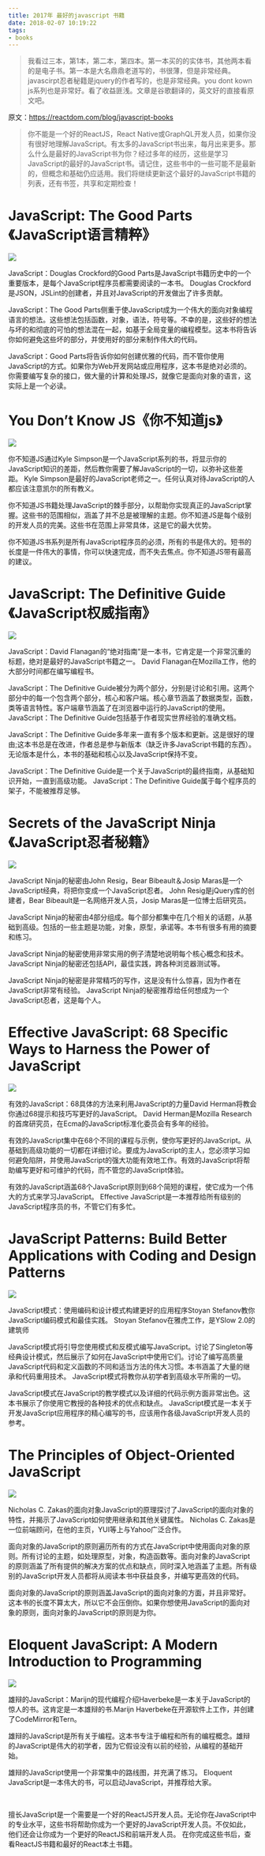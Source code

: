 ```yaml
---
title: 2017年 最好的javascript 书籍
date: 2018-02-07 10:19:22
tags:
- books
---
```


> 我看过三本，第1本，第二本，第四本。第一本买的的实体书，其他两本看的是电子书。第一本是大名鼎鼎老道写的，书很薄，但是非常经典。javascirpt忍者秘籍是jquery的作者写的，也是非常经典。you dont kown js系列也是非常好。看了收益匪浅。文章是谷歌翻译的，英文好的直接看原文吧。

原文：https://reactdom.com/blog/javascript-books

> 你不能是一个好的ReactJS，React Native或GraphQL开发人员，如果你没有很好地理解JavaScript。有太多的JavaScript书出来，每月出来更多。那么什么是最好的JavaScript书为你？经过多年的经历，这些是学习JavaScript的最好的JavaScript书。请记住，这些书中的一些可能不是最新的，但概念和基础仍应适用。我们将继续更新这个最好的JavaScript书籍的列表，还有书签，共享和定期检查！

# JavaScript: The Good Parts《JavaScript语言精粹》
![](http://p3alsaatj.bkt.clouddn.com/20180207102004_vjixz0_Screenshot.jpeg)

JavaScript：Douglas Crockford的Good Parts是JavaScript书籍历史中的一个重要版本，是每个JavaScript程序员都需要阅读的一本书。 Douglas Crockford是JSON，JSLint的创建者，并且对JavaScript的开发做出了许多贡献。

JavaScript：The Good Parts侧重于使JavaScript成为一个伟大的面向对象编程语言的想法。这些想法包括函数，对象，语法，符号等。不幸的是，这些好的想法与坏的和彻底的可怕的想法混在一起，如基于全局变量的编程模型。这本书将告诉你如何避免这些坏的部分，并使用好的部分来制作伟大的代码。

JavaScript：Good Parts将告诉你如何创建优雅的代码，而不管你使用JavaScript的方式。如果你为Web开发网站或应用程序，这本书是绝对必须的。你需要编写复杂的接口，做大量的计算和处理JS，就像它是面向对象的语言，这实际上是一个必读。


# You Don’t Know JS《你不知道js》
![](http://p3alsaatj.bkt.clouddn.com/20180207102016_UmVPGO_Screenshot.jpeg)

你不知道JS通过Kyle Simpson是一个JavaScript系列的书，将显示你的JavaScript知识的差距，然后教你需要了解JavaScript的一切，以弥补这些差距。 Kyle Simpson是最好的JavaScript老师之一。任何认真对待JavaScript的人都应该注意凯尔的所有教义。

你不知道JS书籍处理JavaScript的棘手部分，以帮助你实现真正的JavaScript掌握。这些书的范围相似，涵盖了并不总是被理解的主题。你不知道JS是每个级别的开发人员的完美。这些书在范围上非常具体，这是它的最大优势。

你不知道JS书系列是所有JavaScript程序员的必须，所有的书是伟大的。短书的长度是一件伟大的事情，你可以快速完成，而不失去焦点。你不知道JS带有最高的建议。

# JavaScript: The Definitive Guide《JavaScript权威指南》
![](http://p3alsaatj.bkt.clouddn.com/20180207102027_1Flhff_Screenshot.jpeg)

JavaScript：David Flanagan的“绝对指南”是一本书，它肯定是一个非常沉重的标题，绝对是最好的JavaScript书籍之一。 David Flanagan在Mozilla工作，他的大部分时间都在编写编程书。

JavaScript：The Definitive Guide被分为两个部分，分别是讨论和引用。这两个部分中的每一个包含两个部分，核心和客户端。核心章节涵盖了数据类型，函数，类等语言特性。客户端章节涵盖了在浏览器中运行的JavaScript的使用。 JavaScript：The Definitive Guide包括基于作者现实世界经验的准确文档。

JavaScript：The Definitive Guide多年来一直有多个版本和更新。这是很好的理由;这本书总是在改进，作者总是参与新版本（缺乏许多JavaScript书籍的东西）。无论版本是什么，本书的基础和核心以及JavaScript保持不变。

JavaScript：The Definitive Guide是一个关于JavaScript的最终指南，从基础知识开始，一直到高级功能。 JavaScript：The Definitive Guide属于每个程序员的架子，不能被推荐足够。


# Secrets of the JavaScript Ninja《JavaScript忍者秘籍》
![](http://p3alsaatj.bkt.clouddn.com/20180207102038_jVjJSH_Screenshot.jpeg)

JavaScript Ninja的秘密由John Resig，Bear Bibeault＆Josip Maras是一个JavaScript经典，将把你变成一个JavaScript忍者。 John Resig是jQuery库的创建者，Bear Bibeault是一名网络开发人员，Josip Maras是一位博士后研究员。

JavaScript Ninja的秘密由4部分组成。每个部分都集中在几个相关的话题，从基础到高级。包括的一些主题是功能，对象，原型，承诺等。本书有很多有用的摘要和练习。

JavaScript Ninja的秘密使用非常实用的例子清楚地说明每个核心概念和技术。 JavaScript Ninja的秘密还包括API，最佳实践，跨各种浏览器测试等。

JavaScript Ninja的秘密是非常精巧的写作，这是没有什么惊喜，因为作者在JavaScript非常有经验。 JavaScript Ninja的秘密推荐给任何想成为一个JavaScript忍者，这是每个人。

# Effective JavaScript: 68 Specific Ways to Harness the Power of JavaScript
![](http://p3alsaatj.bkt.clouddn.com/20180207102048_OqhkNl_Screenshot.jpeg)

有效的JavaScript：68具体的方法来利用JavaScript的力量David Herman将教会你通过68提示和技巧写更好的JavaScript。 David Herman是Mozilla Research的首席研究员，在Ecma的JavaScript标准化委员会有多年的经验。

有效的JavaScript集中在68个不同的课程与示例，使你写更好的JavaScript。从基础到高级功能的一切都在详细讨论。要成为JavaScript的主人，您必须学习如何避免陷阱，并使用JavaScript的强大功能有效地工作。有效的JavaScript将帮助编写更好和可维护的代码，而不管您的JavaScript体验。

有效的JavaScript涵盖68个JavaScript原则到68个简短的课程，使它成为一个伟大的方式来学习JavaScript。 Effective JavaScript是一本推荐给所有级别的JavaScript程序员的书，不管它们有多忙。

# JavaScript Patterns: Build Better Applications with Coding and Design Patterns
![](http://p3alsaatj.bkt.clouddn.com/20180207102104_pqt50u_Screenshot.jpeg)

JavaScript模式：使用编码和设计模式构建更好的应用程序Stoyan Stefanov教你JavaScript编码模式和最佳实践。 Stoyan Stefanov在雅虎工作，是YSlow 2.0的建筑师

JavaScript模式将引导您使用模式和反模式编写JavaScript。讨论了Singleton等经典设计模式，然后展示了如何在JavaScript中使用它们。讨论了编写高质量JavaScript代码和定义函数的不同和适当方法的伟大习惯。本书涵盖了大量的继承和代码重用技术。 JavaScript模式将教你从初学者到高级水平所需的一切。

JavaScript模式在JavaScript的教学模式以及详细的代码示例方面非常出色。这本书展示了你使用它教授的各种技术的优点和缺点。 JavaScript模式是一本关于开发JavaScript应用程序的精心编写的书，应该用作各级JavaScript开发人员的参考。

# The Principles of Object-Oriented JavaScript
![](http://p3alsaatj.bkt.clouddn.com/20180207102115_O5ja00_Screenshot.jpeg)

Nicholas C. Zakas的面向对象JavaScript的原理探讨了JavaScript的面向对象的特性，并揭示了JavaScript如何使用继承和其他关键属性。 Nicholas C. Zakas是一位前端顾问，在他的主页，YUI等上与Yahoo广泛合作。

面向对象的JavaScript的原则遍历所有的方式在JavaScript中使用面向对象的原则。所有讨论的主题，如处理原型，对象，构造函数等。面向对象的JavaScript的原则涵盖了所有提供的解决方案的优点和缺点，同时深入地涵盖了主题。所有级别的JavaScript开发人员都将从阅读本书中获益良多，并编写更高效的代码。

面向对象的JavaScript的原则涵盖JavaScript的面向对象的方面，并且非常好。这本书的长度不算太大，所以它不会压倒你。如果你想使用JavaScript的面向对象的原则，面向对象的JavaScript的原则是为你。

# Eloquent JavaScript: A Modern Introduction to Programming
![](http://p3alsaatj.bkt.clouddn.com/20180207102127_poTUgO_Screenshot.jpeg)

雄辩的JavaScript：Marijn的现代编程介绍Haverbeke是一本关于JavaScript的惊人的书。这肯定是一本雄辩的书.Marijn Haverbeke在开源软件上工作，并创建了CodeMirror和Tern。

雄辩的JavaScript是所有关于编程。这本书专注于编程和所有的编程概念。雄辩的JavaScript是伟大的初学者，因为它假设没有以前的经验，从编程的基础开始。

雄辩的JavaScript使用一个非常集中的路线图，并充满了练习。 Eloquent JavaScript是一本伟大的书，可以启动JavaScript，并推荐给大家。

 

擅长JavaScript是一个需要是一个好的ReactJS开发人员。无论你在JavaScript中的专业水平，这些书将帮助你成为一个更好的JavaScript开发人员。不仅如此，他们还会让你成为一个更好的ReactJS和前端开发人员。
在你完成这些书后，查看ReactJS书籍和最好的React本土书籍。

  [1]: /img/bVKChK
  [2]: /img/bVKChW
  [3]: /img/bVKCh7
  [4]: /img/bVKCig
  [5]: /img/bVKCim
  [6]: /img/bVKCir
  [7]: /img/bVKCis
  [8]: /img/bVKCit